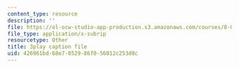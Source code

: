 ```yaml
---
content_type: resource
description: ''
file: https://ol-ocw-studio-app-production.s3.amazonaws.com/courses/8-04-quantum-physics-i-spring-2013/426961bd68e7052986f056012c253d8c_iZKAtzK5WXM.srt
file_type: application/x-subrip
resourcetype: Other
title: 3play caption file
uid: 426961bd-68e7-0529-86f0-56012c253d8c
---
```

